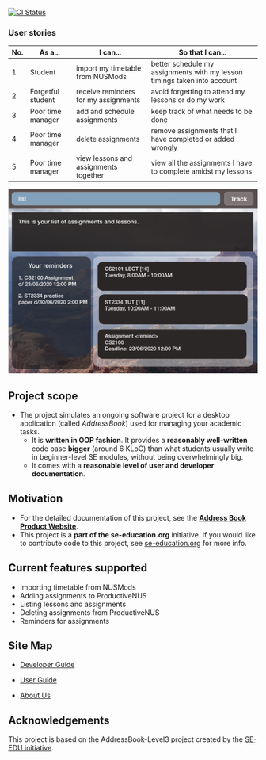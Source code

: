 [![CI Status](https://github.com/AY2021S1-CS2103T-F11-3/tp/workflows/Java%20CI/badge.svg)](https://github.com/AY2021S1-CS2103T-F11-3/tp/actions)

### User stories
| No. | As a...           | I can...                              | So that I can...                                                          |
|-----|-------------------|---------------------------------------|---------------------------------------------------------------------------|
| 1   | Student           | import my timetable from NUSMods      | better schedule my assignments with my lesson  timings taken into account |
| 2   | Forgetful student | receive reminders for my assignments  | avoid forgetting to attend my lessons or do my work                       |
| 3   | Poor time manager | add and schedule assignments          | keep track of what needs  to be done                                      |
| 4   | Poor time manager | delete assignments                    | remove assignments that I have completed  or added wrongly                |
| 5   | Poor time manager | view lessons and assignments together | view all the assignments I have to complete amidst  my lessons            |

![Ui](docs/images/Ui.png)

## Project scope
  
* The project simulates an ongoing software project for a desktop application (called _AddressBook_) used for managing your academic tasks.
  * It is **written in OOP fashion**. It provides a **reasonably well-written** code base **bigger** (around 6 KLoC) than what students usually write in beginner-level SE modules, without being overwhelmingly big.
  * It comes with a **reasonable level of user and developer documentation**.
## Motivation

* For the detailed documentation of this project, see the **[Address Book Product Website](https://se-education.org/addressbook-level3)**.
* This project is a **part of the se-education.org** initiative. If you would like to contribute code to this project, see [se-education.org](https://se-education.org#https://se-education.org/#contributing) for more info.

## Current features supported
* Importing timetable from NUSMods
* Adding assignments to ProductiveNUS
* Listing lessons and assignments 
* Deleting assignments from ProductiveNUS
* Reminders for assignments


## Site Map
* [Developer Guide](https://ay2021s1-cs2103t-f11-3.github.io/tp/DeveloperGuide.html)

* [User Guide](https://ay2021s1-cs2103t-f11-3.github.io/tp/UserGuide.html)

* [About Us](https://ay2021s1-cs2103t-f11-3.github.io/tp/AboutUs.html)

## Acknowledgements

This project is based on the AddressBook-Level3 project created by the [SE-EDU initiative](https://se-education.org).

